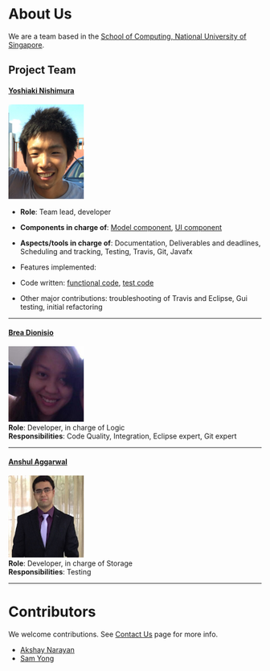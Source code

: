 # About Us

We are a team based in the [School of Computing, National University of Singapore](http://www.comp.nus.edu.sg).

## Project Team

#### [Yoshiaki Nishimura](http://github.com/yoshi-1224)
<img src="images/yoshi-1224.jpg" width="150"><br>
* **Role**: Team lead, developer

* **Components in charge of**: [Model component](https://github.com/CS2103JAN2017-T15-B1/main/blob/master/docs/DeveloperGuide.md#24-model-component), [UI component](https://github.com/CS2103JAN2017-T15-B1/main/blob/master/docs/DeveloperGuide.md#22-ui-component) <br>

* **Aspects/tools in charge of**: Documentation, Deliverables and deadlines, Scheduling and tracking, Testing, Travis, Git, Javafx
* Features implemented:
* Code written: [functional code](../collated/main/A0127737X.md), [test code](../collated/test/A0127737X.md)
* Other major contributions: troubleshooting of Travis and Eclipse, Gui testing, initial refactoring

-----

#### [Brea Dionisio](http://github.com/bdioni)
<img src="images/bdioni.jpg" width="150"><br>
**Role**: Developer, in charge of Logic <br>
**Responsibilities**: Code Quality, Integration, Eclipse expert, Git expert

-----

#### [Anshul Aggarwal](http://github.com/aanshul20)
<img src="images/aanshul20.jpg" width="150"><br>
**Role**: Developer, in charge of Storage <br>
**Responsibilities**: Testing

-----

# Contributors

We welcome contributions. See [Contact Us](ContactUs.md) page for more info.

* [Akshay Narayan](https://github.com/se-edu/addressbook-level4/pulls?q=is%3Apr+author%3Aokkhoy)
* [Sam Yong](https://github.com/se-edu/addressbook-level4/pulls?q=is%3Apr+author%3Amauris)
